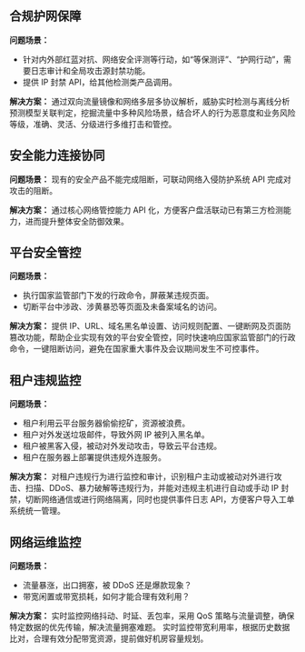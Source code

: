 ## 合规护网保障

**问题场景：**
- 针对内外部红蓝对抗、网络安全评测等行动，如“等保测评”、“护网行动”，需要日志审计和全局攻击源封禁功能。
- 提供 IP 封禁 API，给其他检测类产品调用。



**解决方案：**
通过双向流量镜像和网络多层多协议解析，威胁实时检测与离线分析预测模型关联判定，挖掘流量中多种风险场景，结合坏人的行为恶意度和业务风险等级，准确、灵活、分级进行多维打击和管控。
## 安全能力连接协同
**问题场景：**
现有的安全产品不能完成阻断，可联动网络入侵防护系统 API 完成对攻击的阻断。


**解决方案：**
通过核心网络管控能力 API 化，方便客户盘活联动已有第三方检测能力，进而提升整体安全防御效果。
## 平台安全管控
**问题场景：**
- 执行国家监管部门下发的行政命令，屏蔽某违规页面。
- 切断平台中涉政、涉黄暴恐等页面及未备案域名的访问。


**解决方案：**
提供 IP、URL、域名黑名单设置、访问规则配置、一键断网及页面防篡改功能，帮助企业实现有效的平台安全管控，同时快速响应国家监管部门的行政命令，一键阻断访问，避免在国家重大事件及会议期间发生不可控事件。
## 租户违规监控
**问题场景：**
- 租户利用云平台服务器偷偷挖矿，资源被浪费。
- 租户对外发送垃圾邮件，导致外网 IP 被列入黑名单。
- 租户被黑客入侵，被动对外发动攻击，导致云平台违规。
- 租户在服务器上部署提供违规外连服务。

**解决方案：**
对租户违规行为进行监控和审计，识别租户主动或被动对外进行攻击、扫描、DDoS、暴力破解等违规行为，并能对违规主机进行自动或手动 IP 封禁，切断网络通信或进行网络隔离，同时也提供事件日志 API，方便客户导入工单系统统一管理。
## 网络运维监控
**问题场景：**
- 流量暴涨，出口拥塞，被 DDoS 还是爆款现象？
- 带宽闲置或带宽损耗，如何才能合理有效利用？

**解决方案：**
实时监控网络抖动、时延、丢包率，采用 QoS 策略与流量调整，确保特定数据的优先传输，解决流量拥塞难题。
实时监控带宽利用率，根据历史数据比对，合理有效分配带宽资源，提前做好机房容量规划。
